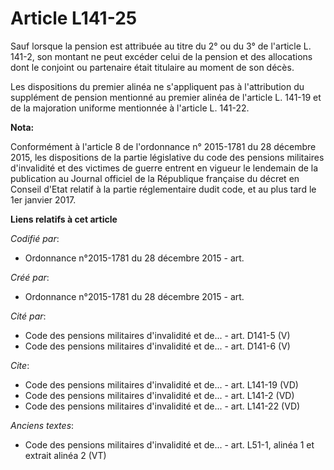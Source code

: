 # Article L141-25

Sauf lorsque la pension est attribuée au titre du 2° ou du 3° de l'article L. 141-2, son montant ne peut excéder celui de la
pension et des allocations dont le conjoint ou partenaire était titulaire au moment de son décès.

Les dispositions du premier alinéa ne s'appliquent pas à l'attribution du supplément de pension mentionné au premier alinéa
de l'article L. 141-19 et de la majoration uniforme mentionnée à l'article L. 141-22.

**Nota:**

Conformément à l'article 8 de l'ordonnance n° 2015-1781 du 28 décembre 2015, les dispositions de la partie législative du
code des pensions militaires d'invalidité et des victimes de guerre entrent en vigueur le lendemain de la publication au
Journal officiel de la République française du décret en Conseil d'Etat relatif à la partie réglementaire dudit code, et au
plus tard le 1er janvier 2017.

**Liens relatifs à cet article**

_Codifié par_:

  - Ordonnance n°2015-1781 du 28 décembre 2015 - art.

_Créé par_:

  - Ordonnance n°2015-1781 du 28 décembre 2015 - art.

_Cité par_:

  - Code des pensions militaires d'invalidité et de... - art. D141-5 (V)
  - Code des pensions militaires d'invalidité et de... - art. D141-6 (V)

_Cite_:

  - Code des pensions militaires d'invalidité et de... - art. L141-19 (VD)
  - Code des pensions militaires d'invalidité et de... - art. L141-2 (VD)
  - Code des pensions militaires d'invalidité et de... - art. L141-22 (VD)

_Anciens textes_:

  - Code des pensions militaires d'invalidité et de... - art. L51-1, alinéa 1 et extrait alinéa 2  (VT)
